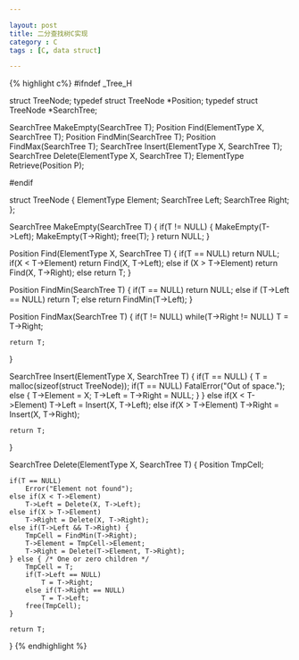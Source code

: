 ```yaml
---

layout: post
title: 二分查找树C实现
category : C
tags : [C, data struct]

---
```


{% highlight c%}
#ifndef _Tree_H

struct TreeNode;
typedef struct TreeNode *Position;
typedef struct TreeNode *SearchTree;

SearchTree MakeEmpty(SearchTree T);
Position Find(ElementType X, SearchTree T);
Position FindMin(SearchTree T);
Position FindMax(SearchTree T);
SearchTree Insert(ElementType X, SearchTree T);
SearchTree Delete(ElementType X, SearchTree T);
ElementType Retrieve(Position P);

#endif

struct TreeNode {
    ElementType Element;
    SearchTree Left;
    SearchTree Right;
};

SearchTree MakeEmpty(SearchTree T)
{
    if(T != NULL) {
        MakeEmpty(T->Left);
        MakeEmpty(T->Right);
        free(T);
    }
    return NULL;
}

Position Find(ElementType X, SearchTree T)
{
    if(T == NULL)
        return NULL;
    if(X < T->Element)
        return Find(X, T->Left);
    else if (X > T->Element)
        return Find(X, T->Right);
    else
        return T;
}

Position FindMin(SearchTree T)
{
    if(T == NULL)
        return NULL;
    else if (T->Left == NULL)
        return T;
    else
        return FindMin(T->Left);
}

Position FindMax(SearchTree T)
{
    if(T != NULL)
        while(T->Right != NULL)
            T = T->Right;

    return T;
}

SearchTree Insert(ElementType X, SearchTree T)
{
    if(T == NULL) {
        T = malloc(sizeof(struct TreeNode));
        if(T == NULL)
            FatalError("Out of space.");
        else {
            T->Element = X;
            T->Left = T->Right = NULL;
        }
    } else if(X < T->Element)
        T->Left = Insert(X, T->Left);
    else if(X > T->Element)
        T->Right = Insert(X, T->Right);

    return T;
}

SearchTree Delete(ElementType X, SearchTree T)
{
    Position TmpCell;

    if(T == NULL)
        Error("Element not found");
    else if(X < T->Element)
        T->Left = Delete(X, T->Left);
    else if(X > T->Element)
        T->Right = Delete(X, T->Right);
    else if(T->Left && T->Right) {
        TmpCell = FindMin(T->Right);
        T->Element = TmpCell->Element;
        T->Right = Delete(T->Element, T->Right);
    } else { /* One or zero children */
        TmpCell = T;
        if(T->Left == NULL)
            T = T->Right;
        else if(T->Right == NULL)
            T = T->Left;
        free(TmpCell);
    }

    return T;
}
{% endhighlight %}
